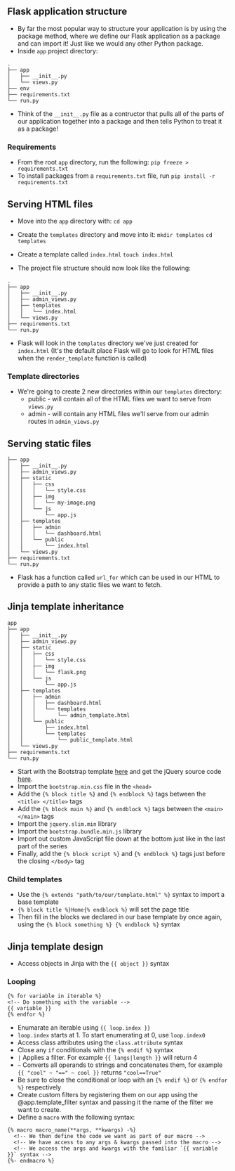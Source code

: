 ## Flask application structure
- By far the most popular way to structure your application is by using the package method, where we define our Flask application as a package and can import it! Just like we would any other Python package.
- Inside `app` project directory:
```
.
├── app
│   ├── __init__.py
│   └── views.py
├── env
├── requirements.txt
└── run.py
```

- Think of the `__init__.py` file as a contructor that pulls all of the parts of our application together into a package and then tells Python to treat it as a package!

### Requirements
- From the root `app` directory, run the following:
`pip freeze > requirements.txt`
- To install packages from a `requirements.txt` file, run `pip install -r requirements.txt`

## Serving HTML files
- Move into the `app` directory with: `cd app`
- Create the `templates` directory and move into it: `mkdir templates` `cd templates`
- Create a template called `index.html`
`touch index.html`

- The project file structure should now look like the following:
```
.
├── app
│   ├── __init__.py
│   ├── admin_views.py
│   ├── templates
│   │   └── index.html
│   └── views.py
├── requirements.txt
└── run.py
```
- Flask will look in the `templates` directory we've just created for `index.html` (It's the default place Flask will go to look for HTML files when the `render_template` function is called)

### Template directories
- We're going to create 2 new directories within our `templates` directory:
    - public - will contain all of the HTML files we want to serve from `views.py`
    - admin - will contain any HTML files we'll serve from our admin routes in `admin_views.py`

## Serving static files
```
├── app
│   ├── __init__.py
│   ├── admin_views.py
│   ├── static
│   │   ├── css
│   │   │   └── style.css
│   │   ├── img
│   │   │   └── my-image.png
│   │   └── js
│   │       └── app.js
│   ├── templates
│   │   ├── admin
│   │   │   └── dashboard.html
│   │   └── public
│   │       └── index.html
│   └── views.py
├── requirements.txt
└── run.py
```
- Flask has a function called `url_for` which can be used in our HTML to provide a path to any static files we want to fetch.

## Jinja template inheritance
```
app
├── app
│   ├── __init__.py
│   ├── admin_views.py
│   ├── static
│   │   ├── css
│   │   │   └── style.css
│   │   ├── img
│   │   │   └── flask.png
│   │   └── js
│   │       └── app.js
│   ├── templates
│   │   ├── admin
│   │   │   ├── dashboard.html
│   │   │   └── templates
│   │   │       └── admin_template.html
│   │   └── public
│   │       ├── index.html
│   │       └── templates
│   │           └── public_template.html
│   └── views.py
├── requirements.txt
└── run.py
```
- Start with the Bootstrap template [here](https://getbootstrap.com/docs/4.2/getting-started/introduction/#starter-template) and get the jQuery source code [here](https://code.jquery.com/jquery-3.0.0.slim.min.js).
- Import the `bootstrap.min.css` file in the `<head>`
- Add the `{% block title %}` and `{% endblock %}` tags between the `<title> </title>` tags
- Add the `{% block main %}` and `{% endblock %}` tags between the `<main> </main>` tags
- Import the `jquery.slim.min` library
- Import the `bootstrap.bundle.min.js` library
- Import out custom JavaScript file down at the bottom just like in the last part of the series
- Finally, add the `{% block script %}` and `{% endblock %}` tags just before the closing `</body>` tag

### Child templates
- Use the  `{% extends "path/to/our/template.html" %}` syntax to import a base template
- `{% block title %}Home{% endblock %}` will set the page title
- Then fill in the blocks we declared in our base template by once again, using the `{% block something %} {% endblock %}` syntax

## Jinja template design
- Access objects in Jinja with the `{{ object }}` syntax
### Looping
```
{% for variable in iterable %}
<!-- Do something with the variable -->
{{ variable }}
{% endfor %}
```
- Enumarate an iterable using `{{ loop.index }}`
- `loop.index` starts at 1. To start enumerating at 0, use `loop.index0`
- Access class attributes using the `class.attribute` syntax
- Close any `if` conditionals with the `{% endif %}` syntax
- `|` Applies a filter. For example `{{ langs|length }}` will return 4
- `~` Converts all operands to strings and concatenates them, for example `{{ "cool" ~ "==" ~ cool }}` returns `"cool==True"`
- Be sure to close the conditional or loop with an `{% endif %}` or `{% endfor %}` respectively
- Create custom filters by registering them on our app using the @app.template_filter syntax and passing it the name of the filter we want to create.
- Define a `macro` with the following syntax:
```
{% macro macro_name(**args, **kwargs) -%}
  <!-- We then define the code we want as part of our macro -->
  <!-- We have access to any args & kwargs passed into the macro -->
  <!-- We access the args and kwargs with the familiar `{{ variable }}` syntax -->
{%- endmacro %}
```